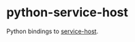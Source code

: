 # python-service-host

Python bindings to [service-host](https://github.com/markfinger/service-host).